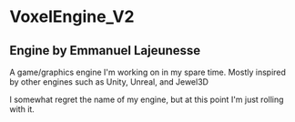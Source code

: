 # VoxelEngine_V2

Engine by Emmanuel Lajeunesse
------------------------------

A game/graphics engine I'm working on in my spare time.
Mostly inspired by other engines such as Unity, Unreal, and Jewel3D

I somewhat regret the name of my engine, but at this point I'm just rolling with it.